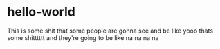 # hello-world
This is some shit that some people are gonna see and be like yooo thats some shitttttt
and they're going to be like na na na na
